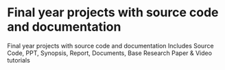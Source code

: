 # Final year projects with source code and documentation
Final year projects with source code and documentation Includes Source Code, PPT, Synopsis, Report, Documents, Base Research Paper &amp; Video tutorials
